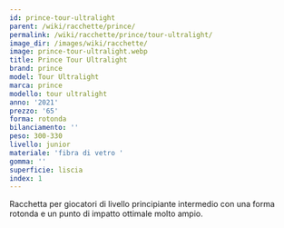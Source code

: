 ```yaml
---
id: prince-tour-ultralight
parent: /wiki/racchette/prince/
permalink: /wiki/racchette/prince/tour-ultralight/
image_dir: /images/wiki/racchette/
image: prince-tour-ultralight.webp
title: Prince Tour Ultralight
brand: prince
model: Tour Ultralight
marca: prince
modello: tour ultralight
anno: '2021'
prezzo: '65'
forma: rotonda
bilanciamento: ''
peso: 300-330
livello: junior
materiale: 'fibra di vetro '
gomma: ''
superficie: liscia
index: 1
---
```

Racchetta per giocatori di livello principiante intermedio con una forma rotonda e un punto di impatto ottimale molto ampio.